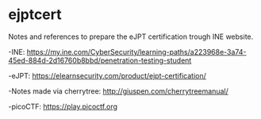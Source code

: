 # ejptcert
Notes and references to prepare the eJPT certification trough INE website.

-INE: https://my.ine.com/CyberSecurity/learning-paths/a223968e-3a74-45ed-884d-2d16760b8bbd/penetration-testing-student

-eJPT: https://elearnsecurity.com/product/ejpt-certification/

-Notes made via cherrytree: http://giuspen.com/cherrytreemanual/

-picoCTF: https://play.picoctf.org

